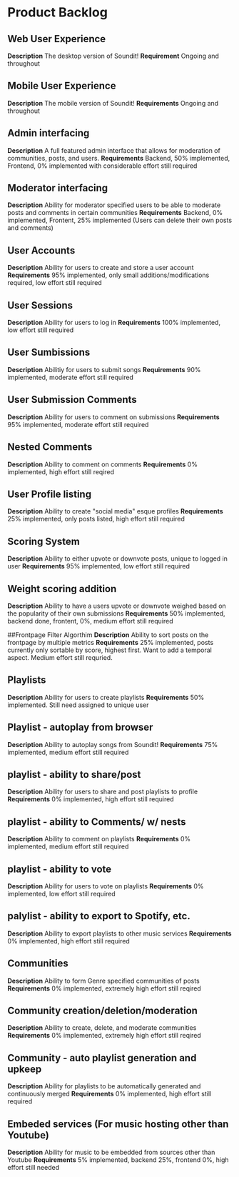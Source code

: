 # Product Backlog

## Web User Experience
**Description** The desktop version of Soundit! 
**Requirement** Ongoing and throughout

## Mobile User Experience
**Description** The mobile version of Soundit! 
**Requirements** Ongoing and throughout

## Admin interfacing
**Description** A full featured admin interface that allows for moderation of communities, posts, and users. 
**Requirements** Backend, 50% implemented, Frontend, 0% implemented with considerable effort still required

## Moderator interfacing
**Description** Ability for moderator specified users to be able to moderate posts and comments in certain communities 
**Requirements** Backend, 0% implemented, Frontent, 25% implemented (Users can delete their own posts and comments)

## User Accounts
**Description** Ability for users to create and store a user account 
**Requirements** 95% implemented, only small additions/modifications required, low effort still required

## User Sessions
**Description** Ability for users to log in 
**Requirements** 100% implemented, low effort still required

## User Sumbissions
**Description** Abilitiy for users to submit songs 
**Requirements** 90% implemented, moderate effort still required

## User Submission Comments
**Description** Ability for users to comment on submissions 
**Requirements** 95% implemented, moderate effort still required

## Nested Comments
**Description** Ability to comment on comments 
**Requirements** 0% implemented, high effort still reqired

## User Profile listing
**Description** Ability to create "social media" esque profiles 
**Requirements** 25% implemented, only posts listed, high effort still required

## Scoring System
**Description** Ability to either upvote or downvote posts, unique to logged in user 
**Requirements** 95% implemented, low effort still required

## Weight scoring addition
**Description** Ability to have a users upvote or downvote weighed based on the popularity of their own submissions 
**Requirements** 50% implemented, backend done, frontent, 0%, medium effort still required

##Frontpage Filter Algorthim
**Description** Ability to sort posts on the frontpage by multiple metrics 
**Requirements** 25% implemented, posts currently only sortable by score, highest first. Want to add a temporal aspect. Medium effort still requried.

## Playlists
**Description** Ability for users to create playlists 
**Requirements** 50% implemented. Still need assigned to unique user

## Playlist - autoplay from browser
**Description** Ability to autoplay songs from Soundit! 
**Requirements** 75% implemented, medium effort still required

## playlist - ability to share/post
**Description** Ability for users to share and post playlists to profile 
**Requirements** 0% implemented, high effort still required 
 
## playlist - ability to Comments/ w/ nests
**Description** Ability to comment on playlists 
**Requirements** 0% implemented, medium effort still required

## playlist - ability to vote
**Description** Ability for users to vote on playlists 
**Requirements** 0% implemented, low effort still required

## palylist - ability to export to Spotify, etc.
**Description** Ability to export playlists to other music services 
**Requirements** 0% implemented, high effort still required

## Communities
**Description** Ability to form Genre specified communities of posts 
**Requirements** 0% implemented, extremely high effort still reqired

## Community creation/deletion/moderation
**Description** Ability to create, delete, and moderate communities 
**Requirements** 0% implemented, extremely high effort still reqired

## Community - auto playlist generation and upkeep
**Description** Ability for playlists to be automatically generated and continuously merged 
**Requirements** 0% implemented, high effort still required

## Embeded services (For music hosting other than Youtube)
**Description** Ability for music to be embedded from sources other than Youtube 
**Requirements** 5% implemented, backend 25%, frontend 0%, high effort still needed